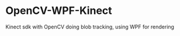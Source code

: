 OpenCV-WPF-Kinect
=================

Kinect sdk with OpenCV doing blob tracking, using WPF for rendering